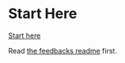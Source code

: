 Start Here
==================
[Start here](https://github.com/andrewarrow/feedbacks/blob/master/README.md)

Read [the feedbacks readme](https://github.com/andrewarrow/feedbacks/blob/master/README.md) first. 


